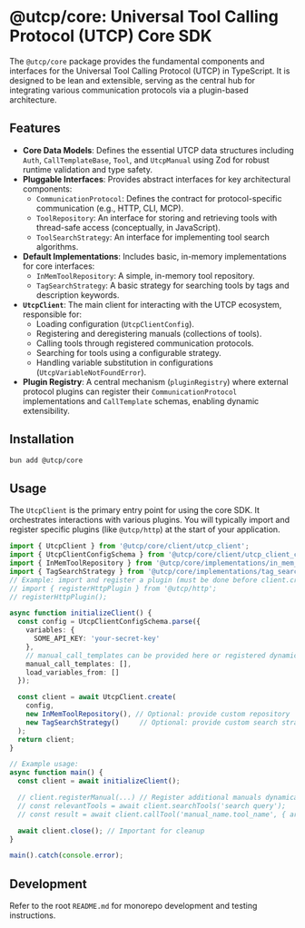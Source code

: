 # @utcp/core: Universal Tool Calling Protocol (UTCP) Core SDK

The `@utcp/core` package provides the fundamental components and interfaces for the Universal Tool Calling Protocol (UTCP) in TypeScript. It is designed to be lean and extensible, serving as the central hub for integrating various communication protocols via a plugin-based architecture.

## Features

*   **Core Data Models**: Defines the essential UTCP data structures including `Auth`, `CallTemplateBase`, `Tool`, and `UtcpManual` using Zod for robust runtime validation and type safety.
*   **Pluggable Interfaces**: Provides abstract interfaces for key architectural components:
    *   `CommunicationProtocol`: Defines the contract for protocol-specific communication (e.g., HTTP, CLI, MCP).
    *   `ToolRepository`: An interface for storing and retrieving tools with thread-safe access (conceptually, in JavaScript).
    *   `ToolSearchStrategy`: An interface for implementing tool search algorithms.
*   **Default Implementations**: Includes basic, in-memory implementations for core interfaces:
    *   `InMemToolRepository`: A simple, in-memory tool repository.
    *   `TagSearchStrategy`: A basic strategy for searching tools by tags and description keywords.
*   **`UtcpClient`**: The main client for interacting with the UTCP ecosystem, responsible for:
    *   Loading configuration (`UtcpClientConfig`).
    *   Registering and deregistering manuals (collections of tools).
    *   Calling tools through registered communication protocols.
    *   Searching for tools using a configurable strategy.
    *   Handling variable substitution in configurations (`UtcpVariableNotFoundError`).
*   **Plugin Registry**: A central mechanism (`pluginRegistry`) where external protocol plugins can register their `CommunicationProtocol` implementations and `CallTemplate` schemas, enabling dynamic extensibility.

## Installation

```bash
bun add @utcp/core
```

## Usage

The `UtcpClient` is the primary entry point for using the core SDK. It orchestrates interactions with various plugins. You will typically import and register specific plugins (like `@utcp/http`) at the start of your application.

```typescript
import { UtcpClient } from '@utcp/core/client/utcp_client';
import { UtcpClientConfigSchema } from '@utcp/core/client/utcp_client_config';
import { InMemToolRepository } from '@utcp/core/implementations/in_mem_tool_repository';
import { TagSearchStrategy } from '@utcp/core/implementations/tag_search_strategy';
// Example: import and register a plugin (must be done before client.create)
// import { registerHttpPlugin } from '@utcp/http';
// registerHttpPlugin();

async function initializeClient() {
  const config = UtcpClientConfigSchema.parse({
    variables: {
      SOME_API_KEY: 'your-secret-key'
    },
    // manual_call_templates can be provided here or registered dynamically later
    manual_call_templates: [],
    load_variables_from: []
  });

  const client = await UtcpClient.create(
    config,
    new InMemToolRepository(), // Optional: provide custom repository
    new TagSearchStrategy()     // Optional: provide custom search strategy
  );
  return client;
}

// Example usage:
async function main() {
  const client = await initializeClient();

  // client.registerManual(...) // Register additional manuals dynamically
  // const relevantTools = await client.searchTools('search query');
  // const result = await client.callTool('manual_name.tool_name', { arg1: 'value' });

  await client.close(); // Important for cleanup
}

main().catch(console.error);
```

## Development

Refer to the root `README.md` for monorepo development and testing instructions.